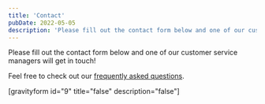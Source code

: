 ```yaml
---
title: 'Contact'
pubDate: 2022-05-05
description: 'Please fill out the contact form below and one of our customer service managers will get in touch!'
---
```






Please fill out the contact form below and one of our customer service managers will get in touch!

Feel free to check out our [frequently asked questions](https://www.medlearnity.com/frequently-asked-questions/).

\[gravityform id="9" title="false" description="false"\]
